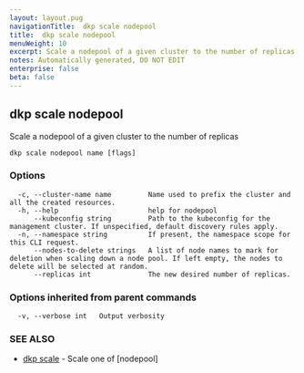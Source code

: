 ```yaml
---
layout: layout.pug
navigationTitle:  dkp scale nodepool
title:  dkp scale nodepool
menuWeight: 10
excerpt: Scale a nodepool of a given cluster to the number of replicas
notes: Automatically generated, DO NOT EDIT
enterprise: false
beta: false
---
```

<!-- vale off -->
<!-- markdownlint-disable -->

## dkp scale nodepool

Scale a nodepool of a given cluster to the number of replicas

```
dkp scale nodepool name [flags]
```

### Options

```
  -c, --cluster-name name         Name used to prefix the cluster and all the created resources.
  -h, --help                      help for nodepool
      --kubeconfig string         Path to the kubeconfig for the management cluster. If unspecified, default discovery rules apply.
  -n, --namespace string          If present, the namespace scope for this CLI request.
      --nodes-to-delete strings   A list of node names to mark for deletion when scaling down a node pool. If left empty, the nodes to delete will be selected at random.
      --replicas int              The new desired number of replicas.
```

### Options inherited from parent commands

```
  -v, --verbose int   Output verbosity
```

### SEE ALSO

* [dkp scale](/dkp/kommander/2.2/cli/dkp/scale/)	 - Scale one of [nodepool]

